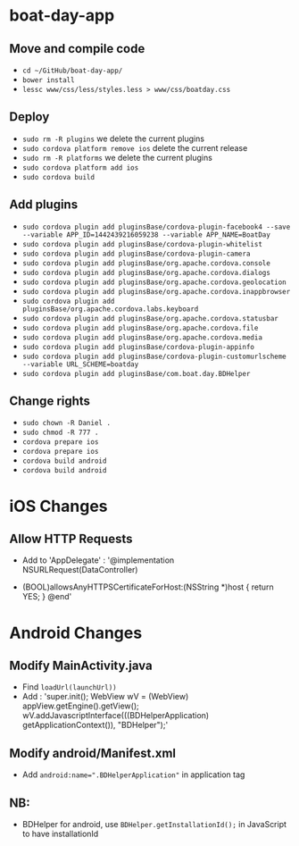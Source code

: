 # boat-day-app

## Move and compile code
* `cd ~/GitHub/boat-day-app/`
* `bower install`
* `lessc www/css/less/styles.less > www/css/boatday.css`

## Deploy
* `sudo rm -R plugins` we delete the current plugins
* `sudo cordova platform remove ios` delete the current release
* `sudo rm -R platforms` we delete the current plugins
* `sudo cordova platform add ios`
* `sudo cordova build`

## Add plugins
* `sudo cordova plugin add pluginsBase/cordova-plugin-facebook4 --save --variable APP_ID=1442439216059238 --variable APP_NAME=BoatDay`
* `sudo cordova plugin add pluginsBase/cordova-plugin-whitelist`
* `sudo cordova plugin add pluginsBase/cordova-plugin-camera`
* `sudo cordova plugin add pluginsBase/org.apache.cordova.console`
* `sudo cordova plugin add pluginsBase/org.apache.cordova.dialogs`
* `sudo cordova plugin add pluginsBase/org.apache.cordova.geolocation`
* `sudo cordova plugin add pluginsBase/org.apache.cordova.inappbrowser`
* `sudo cordova plugin add pluginsBase/org.apache.cordova.labs.keyboard`
* `sudo cordova plugin add pluginsBase/org.apache.cordova.statusbar`
* `sudo cordova plugin add pluginsBase/org.apache.cordova.file`
* `sudo cordova plugin add pluginsBase/org.apache.cordova.media`
* `sudo cordova plugin add pluginsBase/cordova-plugin-appinfo`
* `sudo cordova plugin add pluginsBase/cordova-plugin-customurlscheme --variable URL_SCHEME=boatday`
* `sudo cordova plugin add pluginsBase/com.boat.day.BDHelper`

## Change rights
* `sudo chown -R Daniel .`
* `sudo chmod -R 777 .`
* `cordova prepare ios`
* `cordova prepare ios`
* `cordova build android`
* `cordova build android`

# iOS Changes

## Allow HTTP Requests
* Add to 'AppDelegate' : 
'@implementation NSURLRequest(DataController)
+ (BOOL)allowsAnyHTTPSCertificateForHost:(NSString *)host
{
    return YES; 
}
@end'

# Android Changes

## Modify MainActivity.java
* Find `loadUrl(launchUrl))`
* Add :
'super.init();
WebView wV = (WebView) appView.getEngine().getView();
wV.addJavascriptInterface(((BDHelperApplication) getApplicationContext()), "BDHelper");'

## Modify android/Manifest.xml
* Add `android:name=".BDHelperApplication"` in application tag

## NB:
* BDHelper for android, use `BDHelper.getInstallationId();` in JavaScript to have installationId